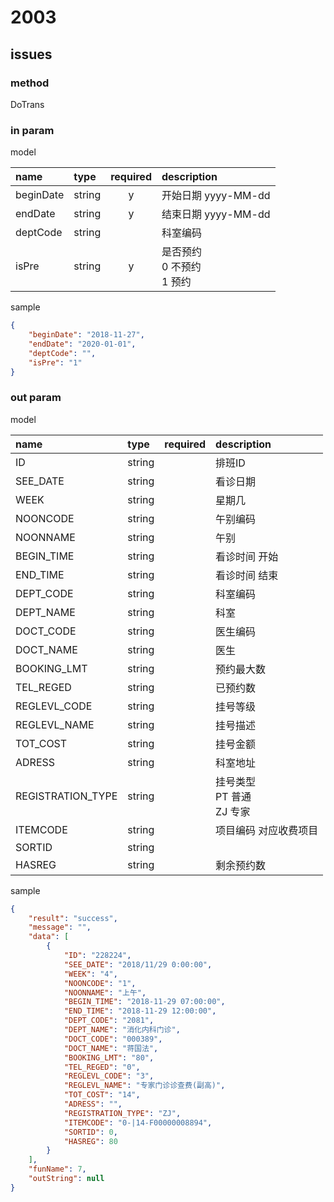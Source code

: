 # 2003

## issues

<span style="color:red">
</span>

### method

DoTrans

### in param

model

|name|type|required|description|
|:-|:-|:-:|:-|
|beginDate|string|y|开始日期 yyyy-MM-dd|
|endDate|string|y|结束日期 yyyy-MM-dd|
|deptCode|string||科室编码|
|isPre|string|y|是否预约<br>0 不预约<br>1 预约|

sample

```json
{
    "beginDate": "2018-11-27",
    "endDate": "2020-01-01",
    "deptCode": "",
    "isPre": "1"
}
```

### out param

model

|name|type|required|description|
|:-|:-|:-:|:-|
|ID|string||排班ID|
|SEE_DATE|string||看诊日期|
|WEEK|string||星期几|
|NOONCODE|string||午别编码|
|NOONNAME|string||午别|
|BEGIN_TIME|string||看诊时间 开始|
|END_TIME|string||看诊时间 结束|
|DEPT_CODE|string||科室编码|
|DEPT_NAME|string||科室|
|DOCT_CODE|string||医生编码|
|DOCT_NAME|string||医生|
|BOOKING_LMT|string||预约最大数|
|TEL_REGED|string||已预约数|
|REGLEVL_CODE|string||挂号等级|
|REGLEVL_NAME|string||挂号描述|
|TOT_COST|string||挂号金额|
|ADRESS|string||科室地址|
|REGISTRATION_TYPE|string||挂号类型<br>PT 普通<br>ZJ 专家|
|ITEMCODE|string||项目编码 对应收费项目|
|SORTID|string|||
|HASREG|string||剩余预约数|

sample

```json
{
    "result": "success",
    "message": "",
    "data": [
        {
            "ID": "228224",
            "SEE_DATE": "2018/11/29 0:00:00",
            "WEEK": "4",
            "NOONCODE": "1",
            "NOONNAME": "上午",
            "BEGIN_TIME": "2018-11-29 07:00:00",
            "END_TIME": "2018-11-29 12:00:00",
            "DEPT_CODE": "2081",
            "DEPT_NAME": "消化内科门诊",
            "DOCT_CODE": "000389",
            "DOCT_NAME": "蒋国法",
            "BOOKING_LMT": "80",
            "TEL_REGED": "0",
            "REGLEVL_CODE": "3",
            "REGLEVL_NAME": "专家门诊诊查费(副高)",
            "TOT_COST": "14",
            "ADRESS": "",
            "REGISTRATION_TYPE": "ZJ",
            "ITEMCODE": "0-|14-F00000008894",
            "SORTID": 0,
            "HASREG": 80
        }
    ],
    "funName": 7,
    "outString": null
}
```